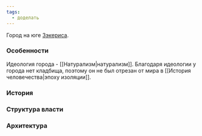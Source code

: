 ```yaml
---
tags:
  - доделать
---
```

Город на юге [Зэкериса](Зэкерис).

### Особенности
Идеология города - [[Натурализм|натурализм]].
Благодаря идеологии у города нет кладбища, поэтому он не был отрезан от мира в [[История человечества|эпоху изоляции]].

### История

### Структура власти

### Архитектура
